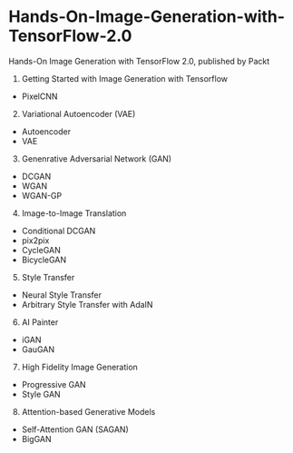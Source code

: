 # Hands-On-Image-Generation-with-TensorFlow-2.0
Hands-On Image Generation with TensorFlow 2.0, published by Packt

1. Getting Started with Image Generation with Tensorflow
- PixelCNN

2. Variational Autoencoder (VAE)
- Autoencoder
- VAE

3. Genenrative Adversarial Network (GAN)
- DCGAN
- WGAN
- WGAN-GP

4. Image-to-Image Translation
- Conditional DCGAN
- pix2pix
- CycleGAN
- BicycleGAN

5. Style Transfer
- Neural Style Transfer
- Arbitrary Style Transfer with AdaIN

6. AI Painter
- iGAN
- GauGAN

7. High Fidelity Image Generation
- Progressive GAN
- Style GAN

8. Attention-based Generative Models
- Self-Attention GAN (SAGAN)
- BigGAN

